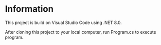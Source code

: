 # Information
This project is build on Visual Studio Code using .NET 8.0.

After cloning this project to your local computer, run Program.cs to execute program.